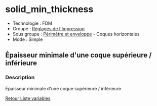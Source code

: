 # solid_min_thickness

* Technologie : FDM
* Groupe : [Réglages de l'Impression](../print_settings/print_settings.md)
* Sous groupe : [Périmètre et enveloppe](../print_settings/print_settings.md#périmètre-et-enveloppe) - Coques horizontales
* Mode : Simple

## Épaisseur minimale d'une coque supérieure / inférieure

### Description

Épaisseur minimale d'une coque supérieure / inférieure

[Retour Liste variables](variable_list.md)